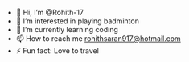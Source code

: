 - 👋 Hi, I’m @Rohith-17
- 👀 I’m interested in playing badminton
- 🌱 I’m currently learning coding
- 📫 How to reach me rohithsaran917@hotmail.com
- ⚡ Fun fact: Love to travel

<!---
Rohith-17/Rohith-17 is a ✨ special ✨ repository because its `README.md` (this file) appears on your GitHub profile.
You can click the Preview link to take a look at your changes.
--->
